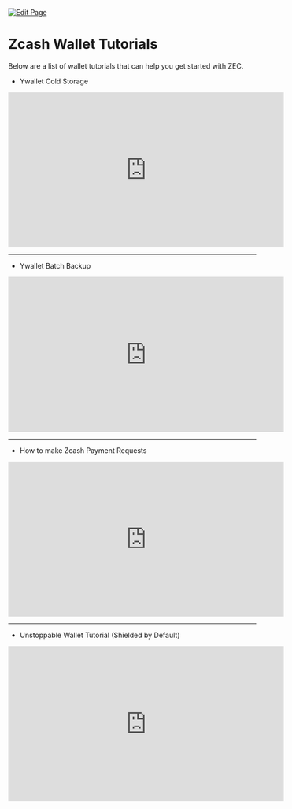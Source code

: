 <a href="https://github.com/henryquincy/zechub/edit/main/site/tutorials/Wallet_Tutorials.md" target="_blank">
  <img src="https://img.shields.io/badge/Edit-blue" alt="Edit Page"/>
</a>

# Zcash Wallet Tutorials

Below are a list of wallet tutorials that can help you get started with ZEC.

- Ywallet Cold Storage

<iframe
  width="560"
  height="315"
  src="https://www.youtube.com/embed/v=hJaAccp-77k"
  title="Ywallet Cold Storage"
  frameborder="0"
  allow="accelerometer; autoplay; clipboard-write; encrypted-media; gyroscope; picture-in-picture"
  allowfullscreen
></iframe>

____

- Ywallet Batch Backup

<iframe
  width="560"
  height="315"
  src="https://www.youtube.com/embed/v=0skM-RziBv8"
  title="Ywallet Batch Backup"
  frameborder="0"
  allow="accelerometer; autoplay; clipboard-write; encrypted-media; gyroscope; picture-in-picture"
  allowfullscreen
></iframe>

____

- How to make Zcash Payment Requests

<iframe
  width="560"
  height="315"
  src="https://www.youtube.com/embed/v=l5auYQIzYsQ"
  title="How to make Zcash Payment Requests"
  frameborder="0"
  allow="accelerometer; autoplay; clipboard-write; encrypted-media; gyroscope; picture-in-picture"
  allowfullscreen
></iframe>

_____

- Unstoppable Wallet Tutorial (Shielded by Default)

<iframe
  width="560"
  height="315"
  src="https://www.youtube.com/embed/v=B9tpkgVRsq4"
  title="Unstoppable Wallet Tutotial (Shielded by Default)"
  frameborder="0"
  allow="accelerometer; autoplay; clipboard-write; encrypted-media; gyroscope; picture-in-picture"
  allowfullscreen
></iframe>

